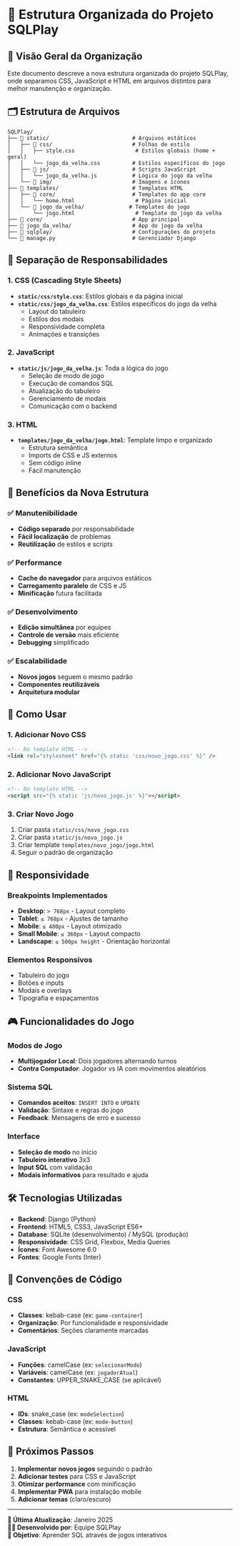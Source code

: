 # 📁 Estrutura Organizada do Projeto SQLPlay

## 🎯 **Visão Geral da Organização**

Este documento descreve a nova estrutura organizada do projeto SQLPlay, onde separamos CSS, JavaScript e HTML em arquivos distintos para melhor manutenção e organização.

## 🗂️ **Estrutura de Arquivos**

```
SQLPlay/
├── 📁 static/                          # Arquivos estáticos
│   ├── 📁 css/                         # Folhas de estilo
│   │   ├── style.css                   # Estilos globais (home + geral)
│   │   └── jogo_da_velha.css          # Estilos específicos do jogo
│   ├── 📁 js/                          # Scripts JavaScript
│   │   └── jogo_da_velha.js           # Lógica do jogo da velha
│   └── 📁 img/                         # Imagens e ícones
├── 📁 templates/                       # Templates HTML
│   ├── 📁 core/                        # Templates do app core
│   │   └── home.html                   # Página inicial
│   └── 📁 jogo_da_velha/              # Templates do jogo
│       └── jogo.html                   # Template do jogo da velha
├── 📁 core/                            # App principal
├── 📁 jogo_da_velha/                   # App do jogo da velha
├── 📁 sqlplay/                         # Configurações do projeto
└── 📄 manage.py                        # Gerenciador Django
```

## 🎨 **Separação de Responsabilidades**

### **1. CSS (Cascading Style Sheets)**

- **`static/css/style.css`**: Estilos globais e da página inicial
- **`static/css/jogo_da_velha.css`**: Estilos específicos do jogo da velha
  - Layout do tabuleiro
  - Estilos dos modais
  - Responsividade completa
  - Animações e transições

### **2. JavaScript**

- **`static/js/jogo_da_velha.js`**: Toda a lógica do jogo
  - Seleção de modo de jogo
  - Execução de comandos SQL
  - Atualização do tabuleiro
  - Gerenciamento de modais
  - Comunicação com o backend

### **3. HTML**

- **`templates/jogo_da_velha/jogo.html`**: Template limpo e organizado
  - Estrutura semântica
  - Imports de CSS e JS externos
  - Sem código inline
  - Fácil manutenção

## 🚀 **Benefícios da Nova Estrutura**

### ✅ **Manutenibilidade**

- **Código separado** por responsabilidade
- **Fácil localização** de problemas
- **Reutilização** de estilos e scripts

### ✅ **Performance**

- **Cache do navegador** para arquivos estáticos
- **Carregamento paralelo** de CSS e JS
- **Minificação** futura facilitada

### ✅ **Desenvolvimento**

- **Edição simultânea** por equipes
- **Controle de versão** mais eficiente
- **Debugging** simplificado

### ✅ **Escalabilidade**

- **Novos jogos** seguem o mesmo padrão
- **Componentes reutilizáveis**
- **Arquitetura modular**

## 🔧 **Como Usar**

### **1. Adicionar Novo CSS**

```html
<!-- No template HTML -->
<link rel="stylesheet" href="{% static 'css/novo_jogo.css' %}" />
```

### **2. Adicionar Novo JavaScript**

```html
<!-- No template HTML -->
<script src="{% static 'js/novo_jogo.js' %}"></script>
```

### **3. Criar Novo Jogo**

1. Criar pasta `static/css/novo_jogo.css`
2. Criar pasta `static/js/novo_jogo.js`
3. Criar template `templates/novo_jogo/jogo.html`
4. Seguir o padrão de organização

## 📱 **Responsividade**

### **Breakpoints Implementados**

- **Desktop**: `> 768px` - Layout completo
- **Tablet**: `≤ 768px` - Ajustes de tamanho
- **Mobile**: `≤ 480px` - Layout otimizado
- **Small Mobile**: `≤ 360px` - Layout compacto
- **Landscape**: `≤ 500px height` - Orientação horizontal

### **Elementos Responsivos**

- Tabuleiro do jogo
- Botões e inputs
- Modais e overlays
- Tipografia e espaçamentos

## 🎮 **Funcionalidades do Jogo**

### **Modos de Jogo**

- **Multijogador Local**: Dois jogadores alternando turnos
- **Contra Computador**: Jogador vs IA com movimentos aleatórios

### **Sistema SQL**

- **Comandos aceitos**: `INSERT INTO` e `UPDATE`
- **Validação**: Sintaxe e regras do jogo
- **Feedback**: Mensagens de erro e sucesso

### **Interface**

- **Seleção de modo** no início
- **Tabuleiro interativo** 3x3
- **Input SQL** com validação
- **Modais informativos** para resultado e ajuda

## 🛠️ **Tecnologias Utilizadas**

- **Backend**: Django (Python)
- **Frontend**: HTML5, CSS3, JavaScript ES6+
- **Database**: SQLite (desenvolvimento) / MySQL (produção)
- **Responsividade**: CSS Grid, Flexbox, Media Queries
- **Ícones**: Font Awesome 6.0
- **Fontes**: Google Fonts (Inter)

## 📝 **Convenções de Código**

### **CSS**

- **Classes**: kebab-case (ex: `game-container`)
- **Organização**: Por funcionalidade e responsividade
- **Comentários**: Seções claramente marcadas

### **JavaScript**

- **Funções**: camelCase (ex: `selecionarModo`)
- **Variáveis**: camelCase (ex: `jogadorAtual`)
- **Constantes**: UPPER_SNAKE_CASE (se aplicável)

### **HTML**

- **IDs**: snake_case (ex: `modeSelection`)
- **Classes**: kebab-case (ex: `mode-button`)
- **Estrutura**: Semântica e acessível

## 🔮 **Próximos Passos**

1. **Implementar novos jogos** seguindo o padrão
2. **Adicionar testes** para CSS e JavaScript
3. **Otimizar performance** com minificação
4. **Implementar PWA** para instalação mobile
5. **Adicionar temas** (claro/escuro)

---

**📅 Última Atualização**: Janeiro 2025  
**👨‍💻 Desenvolvido por**: Equipe SQLPlay  
**🎯 Objetivo**: Aprender SQL através de jogos interativos

